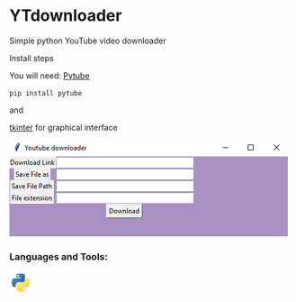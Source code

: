 # YTdownloader
Simple python YouTube video downloader


Install steps

You will need:
[Pytube](https://pypi.org/project/pytube/)
```
pip install pytube
```
and

[tkinter](https://docs.python.org/3/library/tkinter.html) for graphical interface


![downloader preview](./preview.png)



<h3 align="left">Languages and Tools:</h3>
<p align="left"> <a href="https://www.python.org" target="_blank"> <img src="https://raw.githubusercontent.com/devicons/devicon/master/icons/python/python-original.svg" alt="python" width="40" height="40"/> </a> </p>
